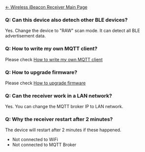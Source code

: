 [← Wireless iBeacon Receiver Main
Page](Wireless_iBeacon_Receiver.md)

### Q: Can this device also detech other BLE devices?

Yes. Change the device to "RAW" scan mode. It can detect all BLE
advertisement data.

### Q: How to write my own MQTT client?

Please check [How to write my own MQTT
client](How_to_write_my_own_MQTT_client.md)

### Q: How to upgrade firmware?

Please check [How to upgrade
firmware](Upgrade_firmware_for_WiFi-BLE-Sniffer.md)

### Q: Can the receiver work in a LAN network?

Yes. You can change the MQTT broker IP to LAN network.

### Q: Why the receiver restart after 2 minutes?

The device will restart after 2 minutes if these happened.

  - Not connected to WiFi
  - Not connected to MQTT Broker
